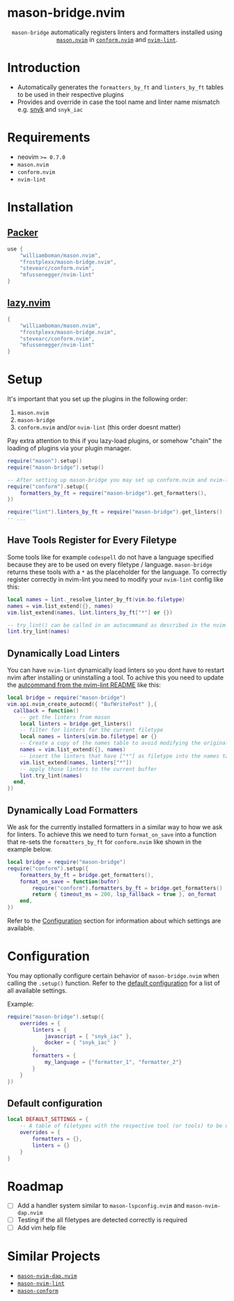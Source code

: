 # mason-bridge.nvim

<p align="center">
  <code>mason-bridge</code> automatically registers linters and formatters installed using
<a href="https://github.com/williamboman/mason.nvim"><code>mason.nvim</code></a> in <a href="https://github.com/stevearc/conform.nvim"><code>conform.nvim</code></a> and <a href="https://github.com/mfussenegger/nvim-lint"><code>nvim-lint</code></a>.  
</p>

# Introduction

- Automatically generates the `formatters_by_ft` and `linters_by_ft` tables to be used in their respective plugins
- Provides and override in case the tool name and linter name mismatch e.g. [snyk](https://github.com/snyk/cli) and `snyk_iac`

# Requirements

- neovim `>= 0.7.0`
- `mason.nvim`
- `conform.nvim`
- `nvim-lint`

# Installation

## [Packer](https://github.com/wbthomason/packer.nvim)

```lua
use {
    "williamboman/mason.nvim",
    "frostplexx/mason-bridge.nvim",
    "stevearc/conform.nvim",
    "mfussenegger/nvim-lint"
}
```

## [lazy.nvim](https://github.com/folke/lazy.nvim)

```lua
{
    "williamboman/mason.nvim",
    "frostplexx/mason-bridge.nvim",
    "stevearc/conform.nvim",
    "mfussenegger/nvim-lint"
}
```

# Setup

It's important that you set up the plugins in the following order:

1. `mason.nvim`
2. `mason-bridge`
3. `conform.nvim` and/or `nvim-lint` (this order doesnt matter)

Pay extra attention to this if you lazy-load plugins, or somehow "chain" the loading of plugins via your plugin manager.

```lua
require("mason").setup()
require("mason-bridge").setup()

-- After setting up mason-bridge you may set up conform.nvim and nvim-lint
require("conform").setup({
    formatters_by_ft = require("mason-bridge").get_formatters(),
})

require("lint").linters_by_ft = require("mason-bridge").get_linters()
-- ...
```

## Have Tools Register for Every Filetype

Some tools like for example `codespell` do not have a language specified because they are to be used on every filetype / language.
`mason-bridge` returns these tools with a `*` as the placeholder for the language.
To correctly register correctly in nvim-lint you need to modify your `nvim-lint` config like this: 
```lua
local names = lint._resolve_linter_by_ft(vim.bo.filetype)
names = vim.list_extend({}, names)
vim.list_extend(names, lint.linters_by_ft["*"] or {})

-- try_lint() can be called in an autocommand as described in the nvim-lint README
lint.try_lint(names)
```

## Dynamically Load Linters 

You can have `nvim-lint` dynamically load linters so you dont have to restart nvim after installing or uninstalling a tool. To achive this you need to update the [autcommand from the nvim-lint README](https://github.com/mfussenegger/nvim-lint?tab=readme-ov-file#usage) like this:
```lua
local bridge = require("mason-bridge")
vim.api.nvim_create_autocmd({ "BufWritePost" },{
  callback = function()
    -- get the linters from mason
    local linters = bridge.get_linters()
    -- filter for linters for the current filetype
    local names = linters[vim.bo.filetype] or {}
    -- Create a copy of the names table to avoid modifying the original.
    names = vim.list_extend({}, names)
    -- insert the linters that have ["*"] as filetype into the names table
    vim.list_extend(names, linters["*"])
    -- apply those linters to the current buffer
    lint.try_lint(names)
  end,
})
```

## Dynamically Load Formatters

We ask for the currently installed formatters in a similar way to how we ask for linters. To achieve this we need to turn `format_on_save` into a function that re-sets the `formatters_by_ft` for `conform.nvim` like shown in the example below.

```lua
local bridge = require("mason-bridge")
require("conform").setup({
	formatters_by_ft = bridge.get_formatters(),
	format_on_save = function(bufnr)
		require("conform").formatters_by_ft = bridge.get_formatters()
		return { timeout_ms = 200, lsp_fallback = true }, on_format
	end,
})
```

Refer to the [Configuration](#configuration) section for information about which settings are available.

# Configuration

You may optionally configure certain behavior of `mason-bridge.nvim` when calling the `.setup()` function. Refer to
the [default configuration](#default-configuration) for a list of all available settings.

Example:

```lua
require("mason-bridge").setup({
    overrides = {
        linters = {
            javascript = { "snyk_iac" },
            docker = { "snyk_iac" }
        },
        formatters = {
            my_language = {"formatter_1", "formatter_2"}
        }
    }
})

```

## Default configuration

```lua
local DEFAULT_SETTINGS = {
    -- A table of filetypes with the respective tool (or tools) to be used
    overrides = {
        formatters = {},
        linters = {}
    }
}
```

# Roadmap

- [ ] Add a handler system similar to `mason-lspconfig.nvim` and `mason-nvim-dap.nvim`
- [ ] Testing if the all filetypes are detected correctly is required
- [ ] Add vim help file

# Similar Projects

- <a href="https://github.com/jay-babu/mason-nvim-dap.nvim"><code>mason-nvim-dap.nvim</code></a>
- <a href="https://github.com/rshkarin/mason-nvim-lint"><code>mason-nvim-lint</code></a>
- <a href="https://github.com/LittleEndianRoot/mason-conform"><code>mason-conform</code></a>

[help-mason-bridge]: ./doc/mason-bridge.txt#L1
